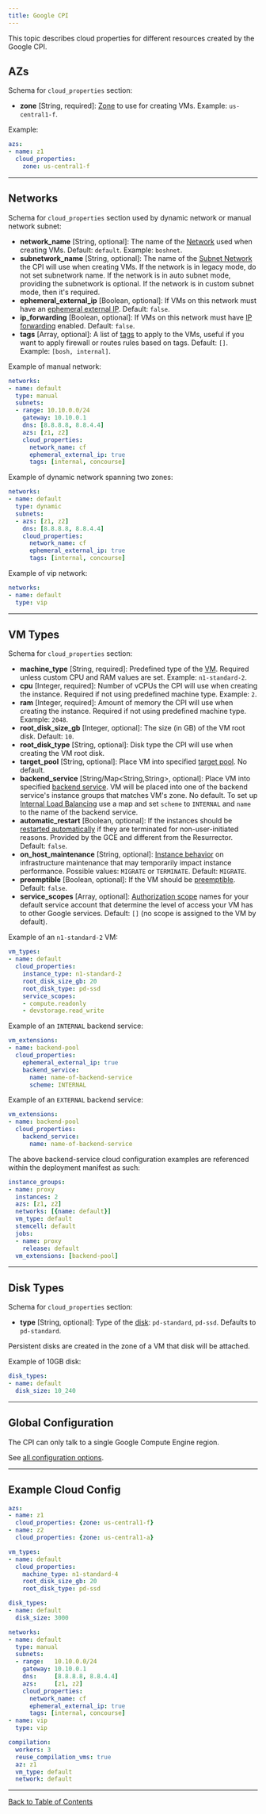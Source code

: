 ```yaml
---
title: Google CPI
---
```


This topic describes cloud properties for different resources created by the Google CPI.

## <a id='azs'></a> AZs

Schema for `cloud_properties` section:

* **zone** [String, required]: [Zone](https://cloud.google.com/compute/docs/regions-zones/regions-zones) to use for creating VMs. Example: `us-central1-f`.

Example:

```yaml
azs:
- name: z1
  cloud_properties:
    zone: us-central1-f
```

---
## <a id='networks'></a> Networks

Schema for `cloud_properties` section used by dynamic network or manual network subnet:

* **network_name** [String, optional]: The name of the [Network](https://cloud.google.com/compute/docs/networking#networks) used when creating VMs. Default: `default`. Example: `boshnet`.
* **subnetwork_name** [String, optional]: The name of the [Subnet Network](https://cloud.google.com/compute/docs/networking#subnet_network) the CPI will use when creating VMs. If the network is in legacy mode, do not set subnetwork name. If the network is in auto subnet mode, providing the subnetwork is optional. If the network is in custom subnet mode, then it's required.
* **ephemeral\_external\_ip** [Boolean, optional]: If VMs on this network must have an [ephemeral external IP](https://cloud.google.com/compute/docs/instances-and-network#externaladdresses). Default: `false`.
* **ip_forwarding** [Boolean, optional]: If VMs on this network must have [IP forwarding](https://cloud.google.com/compute/docs/networking#canipforward) enabled. Default: `false`.
* **tags** [Array, optional]: A list of [tags](https://cloud.google.com/compute/docs/instances/managing-instances#tags) to apply to the VMs, useful if you want to apply firewall or routes rules based on tags. Default: `[]`. Example: `[bosh, internal]`.

Example of manual network:

```yaml
networks:
- name: default
  type: manual
  subnets:
  - range: 10.10.0.0/24
    gateway: 10.10.0.1
    dns: [8.8.8.8, 8.8.4.4]
    azs: [z1, z2]
    cloud_properties:
      network_name: cf
      ephemeral_external_ip: true
      tags: [internal, concourse]
```

Example of dynamic network spanning two zones:

```yaml
networks:
- name: default
  type: dynamic
  subnets:
  - azs: [z1, z2]
    dns: [8.8.8.8, 8.8.4.4]
    cloud_properties:
      network_name: cf
      ephemeral_external_ip: true
      tags: [internal, concourse]
```

Example of vip network:

```yaml
networks:
- name: default
  type: vip
```

---
## <a id='vm-types'></a> VM Types

Schema for `cloud_properties` section:

* **machine_type** [String, required]: Predefined type of the [VM](https://cloud.google.com/compute/docs/machine-types). Required unless custom CPU and RAM values are set. Example: `n1-standard-2`.
* **cpu** [Integer, required]: Number of vCPUs the CPI will use when creating the instance. Required if not using predefined machine type. Example: `2`.
* **ram** [Integer, required]: Amount of memory the CPI will use when creating the instance. Required if not using predefined machine type. Example: `2048`.
* **root\_disk\_size\_gb** [Integer, optional]: The size (in GB) of the VM root disk. Default: `10`.
* **root\_disk\_type** [String, optional]: Disk type the CPI will use when creating the VM root disk.
* **target_pool** [String, optional]: Place VM into specified [target pool](https://cloud.google.com/compute/docs/load-balancing/network/target-pools). No default.
* **backend_service** [String/Map<String,String>, optional]: Place VM into specified [backend service](https://cloud.google.com/compute/docs/load-balancing/http/backend-service). VM will be placed into one of the backend service's instance groups that matches VM's zone. No default. To set up [Internal Load Balancing](https://cloud.google.com/compute/docs/load-balancing/internal/) use a map and set `scheme` to `INTERNAL` and `name` to the name of the backend service.
* **automatic_restart** [Boolean, optional]: If the instances should be [restarted automatically](https://cloud.google.com/compute/docs/instances/setting-instance-scheduling-options#autorestart) if they are terminated for non-user-initiated reasons. Provided by the GCE and different from the Resurrector. Default: `false`.
* **on\_host\_maintenance** [String, optional]: [Instance behavior](https://cloud.google.com/compute/docs/instances/setting-instance-scheduling-options#onhostmaintenance) on infrastructure maintenance that may temporarily impact instance performance. Possible values: `MIGRATE` or `TERMINATE`. Default: `MIGRATE`.
* **preemptible** [Boolean, optional]: If the VM should be [preemptible](https://cloud.google.com/preemptible-vms/). Default: `false`.
* **service_scopes** [Array, optional]: [Authorization scope](https://cloud.google.com/docs/authentication#oauth_scopes) names for your default service account that determine the level of access your VM has to other Google services. Default: `[]` (no scope is assigned to the VM by default).

Example of an `n1-standard-2` VM:

```yaml
vm_types:
- name: default
  cloud_properties:
    instance_type: n1-standard-2
    root_disk_size_gb: 20
    root_disk_type: pd-ssd
    service_scopes:
    - compute.readonly
    - devstorage.read_write
```

Example of an `INTERNAL` backend service:

```yaml
vm_extensions:
- name: backend-pool
  cloud_properties:
    ephemeral_external_ip: true
    backend_service:
      name: name-of-backend-service
      scheme: INTERNAL
```

Example of an `EXTERNAL` backend service:

```yaml
vm_extensions:
- name: backend-pool
  cloud_properties:
    backend_service:
      name: name-of-backend-service
```
The above backend-service cloud configuration examples are referenced within the deployment manifest as such:

```yaml
instance_groups:
- name: proxy
  instances: 2
  azs: [z1, z2]
  networks: [{name: default}]
  vm_type: default
  stemcell: default
  jobs:
  - name: proxy
    release: default
  vm_extensions: [backend-pool]
```

---
## <a id='disk-types'></a> Disk Types

Schema for `cloud_properties` section:

* **type** [String, optional]: Type of the [disk](https://cloud.google.com/compute/docs/disks/#overview): `pd-standard`, `pd-ssd`. Defaults to `pd-standard`.

Persistent disks are created in the zone of a VM that disk will be attached.

Example of 10GB disk:

```yaml
disk_types:
- name: default
  disk_size: 10_240
```

---
## <a id='global'></a> Global Configuration

The CPI can only talk to a single Google Compute Engine region.

See [all configuration options](https://bosh.io/jobs/google_cpi?source=github.com/cloudfoundry-incubator/bosh-google-cpi-release).

---
## <a id='cloud-config'></a> Example Cloud Config

```yaml
azs:
- name: z1
  cloud_properties: {zone: us-central1-f}
- name: z2
  cloud_properties: {zone: us-central1-a}

vm_types:
- name: default
  cloud_properties:
    machine_type: n1-standard-4
    root_disk_size_gb: 20
    root_disk_type: pd-ssd

disk_types:
- name: default
  disk_size: 3000

networks:
- name: default
  type: manual
  subnets:
  - range:   10.10.0.0/24
    gateway: 10.10.0.1
    dns:     [8.8.8.8, 8.8.4.4]
    azs:     [z1, z2]
    cloud_properties:
      network_name: cf
      ephemeral_external_ip: true
      tags: [internal, concourse]
- name: vip
  type: vip

compilation:
  workers: 3
  reuse_compilation_vms: true
  az: z1
  vm_type: default
  network: default
```

---
[Back to Table of Contents](index.html#cpi-config)
